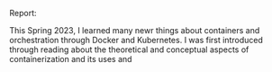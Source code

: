 Report:

This Spring 2023, I learned many newr things about containers and orchestration through Docker and Kubernetes. I was first introduced through reading about the theoretical and conceptual aspects of containerization and its uses and 
